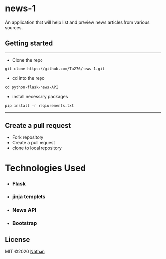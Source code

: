 # news-1
An application that will help list and preview news articles from various sources.   

## Getting started
---
* Clone the repo
```
git clone https://github.com/Tu276/news-1.git
```
* cd into the repo 
```
cd python-flask-news-API
```
* install necessary packages
```
pip install -r reqiurements.txt
```
---

## Create a pull request
* Fork repository
* Create a pull request
* clone to local repository

# Technologies Used
* ### Flask 
* ### jinja templets
* ### News API
* ### Bootstrap

## License
MIT &copy;2020 [Nathan](https://github.com/tu276/)